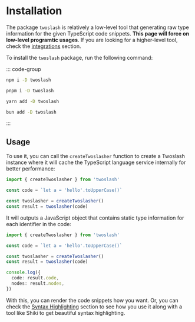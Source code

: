 # Installation

The package `twoslash` is relatively a low-level tool that generating raw type information for the given TypeScript code snippets. **This page will force on low-level programtic usages**. If you are looking for a higher-level tool, check the [integrations](/guide/integrations) section.

To install the `twoslash` package, run the following command:

::: code-group

```bash [npm]
npm i -D twoslash
```

```bash [pnpm]
pnpm i -D twoslash
```

```bash [yarn]
yarn add -D twoslash
```

```bash [bun]
bun add -D twoslash
```

:::

## Usage

To use it, you can call the `createTwoslasher` function to create a Twoslash instance where it will cache the TypeScript language service internally for better performance:

```ts twoslash
import { createTwoslasher } from 'twoslash'

const code = `let a = 'hello'.toUpperCase()`

const twoslasher = createTwoslasher()
const result = twoslasher(code)
```

It will outputs a JavaScript object that contains static type information for each identifier in the code:

```ts eval
import { createTwoslasher } from 'twoslash'

const code = `let a = 'hello'.toUpperCase()`

const twoslasher = createTwoslasher()
const result = twoslasher(code)

console.log({
  code: result.code,
  nodes: result.nodes,
})
```

With this, you can render the code snippets how you want. Or, you can check the [Syntax Highlighting](/guide/highlight) section to see how you use it along with a tool like Shiki to get beautiful syntax highlighting.
